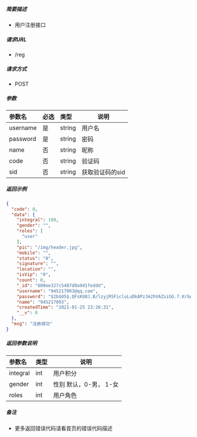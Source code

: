 ##### 简要描述

- 用户注册接口

##### 请求URL

- /reg

##### 请求方式

- POST

##### 参数

|参数名|必选|类型|说明|
|:----    |:---|:----- |-----   |
|username |是  |string |用户名   |
|password |是  |string | 密码    |
|name     |否  |string | 昵称    |
|code     |否  |string | 验证码    |
|sid     |否  |string | 获取验证码的sid    |

##### 返回示例

```json
{
  "code": 0,
  "data": {
    "integral": 100,
    "gender": "",
    "roles": [
      "user"
    ],
    "pic": "/img/header.jpg",
    "mobile": "",
    "status": "0",
    "signature": "",
    "location": "",
    "isVip": "0",
    "count": 0,
    "_id": "600ee327c5487d0a9d1feddd",
    "username": "945217093@qq.com",
    "password": "$2b$05$.QFsKU8J.B/lzyjRSFicluLuDkAPzJm2hVAZsiGG.7.KrbgR3ek4S",
    "name": "945217093",
    "createdTime": "2021-01-25 23:26:31",
    "__v": 0
  },
  "msg": "注册成功"
}
```

##### 返回参数说明

|参数名|类型|说明|
|:-----  |:-----|-----                           |
|integral |int   |用户积分  |
|gender |int   |性别 默认，0-男， 1-女  |
|roles |int   |用户角色  |

##### 备注

- 更多返回错误代码请看首页的错误代码描述



